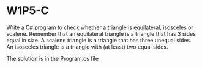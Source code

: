 # W1P5-C

Write a C# program to check whether a triangle is equilateral, isosceles or scalene. Remember that an equilateral triangle is a triangle that has 3 sides equal in size. A scalene triangle is a triangle that has three unequal sides. An isosceles triangle is a triangle with (at least) two equal sides.

The solution is in the Program.cs file
